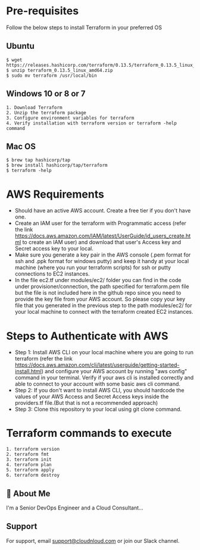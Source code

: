 
# Pre-requisites

Follow the below steps to install Terraform in your preferred OS

## Ubuntu

    $ wget https://releases.hashicorp.com/terraform/0.13.5/terraform_0.13.5_linux_amd64.zip
    $ unzip terraform_0.13.5_linux_amd64.zip
    $ sudo mv terraform /usr/local/bin

## Windows 10 or 8 or 7
    1. Download Terraform
    2. Unzip the terraform package
    3. Configure environment variables for terraform
    4. Verify installation with terraform version or terraform -help command

## Mac OS
    $ brew tap hashicorp/tap    
    $ brew install hashicorp/tap/terraform
    $ terraform -help

# AWS Requirements
 - Should have an active AWS account. Create a free tier if you don't have one.
 - Create an IAM user for the terraform with Programmatic access (refer the link https://docs.aws.amazon.com/IAM/latest/UserGuide/id_users_create.html to create an IAM user) and download that user's Access key and Secret access key to your local.
 - Make sure you generate a key pair in the AWS console (.pem format for ssh and .ppk format for windows putty) and keep it handy at your local machine (where you run your terraform scripts) for ssh or putty connections to EC2 instances.
 - In the file ec2.tf under modules/ec2/ folder you can find in the code under provisioner/connection, the path specified for terraform.pem file but the file is not included here in the github repo since you need to provide the key file from your AWS account. So please copy your key file that you generated in the previous step to the path modules/ec2/ for your local machine to connect with the terraform created EC2 instances.
 
# Steps to Authenticate with AWS

- Step 1:  Install AWS CLI on your local machine where you are going to run terraform (refer the link https://docs.aws.amazon.com/cli/latest/userguide/getting-started-install.html) and configure your AWS account by running "aws config" command in your terminal. Verify if your aws cli is installed correctly and able to connect to your account with some basic aws cli command.
- Step 2:  If you don't want to install AWS CLI, you should hardcode the values of your AWS Access and Secret Access keys inside the providers.tf file.(But that is not a recommended approach)
- Step 3:  Clone this repository to your local using git clone <url> command.

# Terraform commands to execute

    1. terraform version
    2. terraform fmt
    3. terraform init
    4. terraform plan
    5. terraform apply
    6. terraform destroy
    

## 🚀 About Me
I'm a Senior DevOps Engineer and a Cloud Consultant...


## Support
For support, email support@cloudnloud.com or join our Slack channel.

